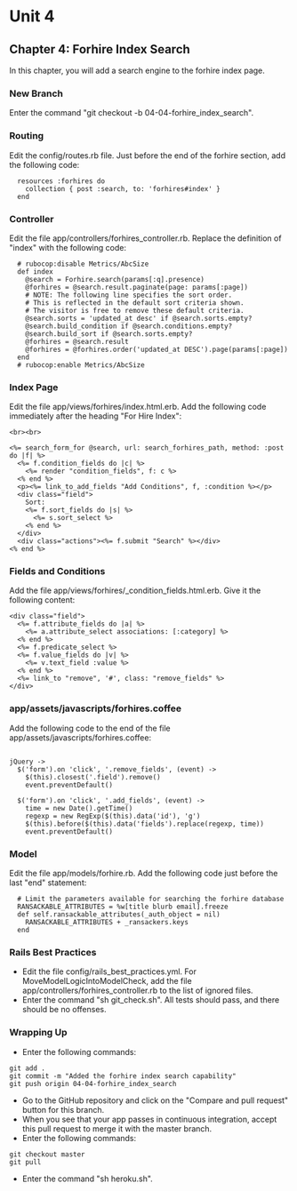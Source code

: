 # Unit 4
## Chapter 4: Forhire Index Search

In this chapter, you will add a search engine to the forhire index page.

### New Branch
Enter the command "git checkout -b 04-04-forhire_index_search".

### Routing
Edit the config/routes.rb file.  Just before the end of the forhire section, add the following code:
```
  resources :forhires do
    collection { post :search, to: 'forhires#index' }
  end
```

### Controller
Edit the file app/controllers/forhires_controller.rb.  Replace the definition of "index" with the following code:
```
  # rubocop:disable Metrics/AbcSize
  def index
    @search = Forhire.search(params[:q].presence)
    @forhires = @search.result.paginate(page: params[:page])
    # NOTE: The following line specifies the sort order.
    # This is reflected in the default sort criteria shown.
    # The visitor is free to remove these default criteria.
    @search.sorts = 'updated_at desc' if @search.sorts.empty?
    @search.build_condition if @search.conditions.empty?
    @search.build_sort if @search.sorts.empty?
    @forhires = @search.result
    @forhires = @forhires.order('updated_at DESC').page(params[:page])
  end
  # rubocop:enable Metrics/AbcSize
```

### Index Page
Edit the file app/views/forhires/index.html.erb.  Add the following code immediately after the heading "For Hire Index":
```
<br><br>

<%= search_form_for @search, url: search_forhires_path, method: :post do |f| %>
  <%= f.condition_fields do |c| %>
    <%= render "condition_fields", f: c %>
  <% end %>
  <p><%= link_to_add_fields "Add Conditions", f, :condition %></p>
  <div class="field">
    Sort:
    <%= f.sort_fields do |s| %>
      <%= s.sort_select %>
    <% end %>
  </div>
  <div class="actions"><%= f.submit "Search" %></div>
<% end %>
```

### Fields and Conditions
Add the file app/views/forhires/_condition_fields.html.erb.  Give it the following content:
```
<div class="field">
  <%= f.attribute_fields do |a| %>
    <%= a.attribute_select associations: [:category] %>
  <% end %>
  <%= f.predicate_select %>
  <%= f.value_fields do |v| %>
    <%= v.text_field :value %>
  <% end %>
  <%= link_to "remove", '#', class: "remove_fields" %>
</div>
```

### app/assets/javascripts/forhires.coffee
Add the following code to the end of the file app/assets/javascripts/forhires.coffee:
```

jQuery ->
  $('form').on 'click', '.remove_fields', (event) ->
    $(this).closest('.field').remove()
    event.preventDefault()

  $('form').on 'click', '.add_fields', (event) ->
    time = new Date().getTime()
    regexp = new RegExp($(this).data('id'), 'g')
    $(this).before($(this).data('fields').replace(regexp, time))
    event.preventDefault()
```

### Model
Edit the file app/models/forhire.rb.  Add the following code just before the last "end" statement:
```
  # Limit the parameters available for searching the forhire database
  RANSACKABLE_ATTRIBUTES = %w[title blurb email].freeze
  def self.ransackable_attributes(_auth_object = nil)
    RANSACKABLE_ATTRIBUTES + _ransackers.keys
  end
```

### Rails Best Practices
* Edit the file config/rails_best_practices.yml.  For MoveModelLogicIntoModelCheck, add the file app/controllers/forhires_controller.rb to the list of ignored files.
* Enter the command "sh git_check.sh".  All tests should pass, and there should be no offenses.

### Wrapping Up
* Enter the following commands:
```
git add .
git commit -m "Added the forhire index search capability"
git push origin 04-04-forhire_index_search
```
* Go to the GitHub repository and click on the "Compare and pull request" button for this branch.
* When you see that your app passes in continuous integration, accept this pull request to merge it with the master branch.
* Enter the following commands:
```
git checkout master
git pull
```
* Enter the command "sh heroku.sh".
